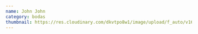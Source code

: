 ```yaml
---
name: John John
category: bodas
thumbnail: https://res.cloudinary.com/dkvtpo8w1/image/upload/f_auto/v1669255627/PadillaPortfolio/pexels-leah-kelley-540522.jpg
---
```

